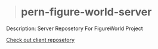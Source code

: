 > # pern-figure-world-server

Description: Server Reposetory For FigureWorld Project

[Check out client reposetory](https://github.com/minhtrifit/pern-figure-world-client)
